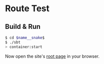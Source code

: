 # Route Test #

## Build & Run ##

```sh
$ cd $name__snake$
$ ./sbt
> container:start
```

Now open the site's [root page](http://localhost:8080/) in your browser.
